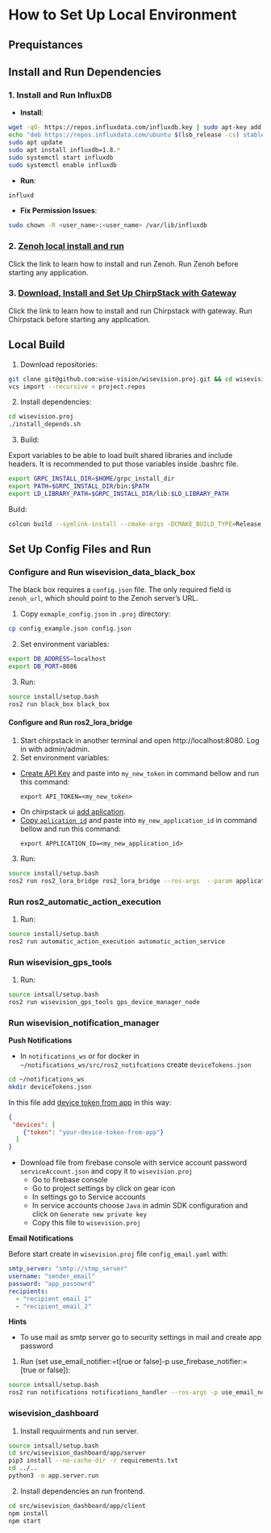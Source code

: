 # How to Set Up Local Environment
## Prequistances

## Install and Run Dependencies
### 1. Install and Run InfluxDB
- **Install**:
``` bash
wget -qO- https://repos.influxdata.com/influxdb.key | sudo apt-key add -
echo "deb https://repos.influxdata.com/ubuntu $(lsb_release -cs) stable" | sudo tee /etc/apt/sources.list.d/influxdb.list
sudo apt update
sudo apt install influxdb=1.8.*
sudo systemctl start influxdb
sudo systemctl enable influxdb
```
- **Run**:
``` bash
influxd
```
- **Fix Permission Issues**:
``` bash
sudo chown -R <user_name>:<user_name> /var/lib/influxdb
```

### 2. [Zenoh local install and run](docs/install_zenoh.md)
Click the link to learn how to install and run Zenoh. Run Zenoh before starting any application.

### 3. [Download, Install and Set Up ChirpStack with Gateway](docs/set_up_chirpstack.md)

Click the link to learn how to install and run Chirpstack with gateway. Run Chirpstack before starting any application.

## Local Build

1. Download repositories:
```bash
git clone git@github.com:wise-vision/wisevision.proj.git && cd wisevision.proj
vcs import --recursive < project.repos
```
2. Install dependencies:
```bash
cd wisevision.proj
./install_depends.sh
```
3. Build:

Export variables to be able to load built shared libraries and include headers. It is recommended to put those variables inside .bashrc file.
```bash
export GRPC_INSTALL_DIR=$HOME/grpc_install_dir
export PATH=$GRPC_INSTALL_DIR/bin:$PATH
export LD_LIBRARY_PATH=$GRPC_INSTALL_DIR/lib:$LD_LIBRARY_PATH
```
Build:
```bash
colcon build --symlink-install --cmake-args -DCMAKE_BUILD_TYPE=Release
```
## Set Up Config Files and Run
### Configure and Run wisevision_data_black_box

The black box requires a `config.json` file. The only required field is `zenoh_url`, which should point to the Zenoh server’s URL.

1. Copy `exmaple_config.json` in `.proj` directory:
``` bash
cp config_example.json config.json
```
2. Set environment variables:
```bash
export DB_ADDRESS=localhost
export DB_PORT=8086
```
3. Run:
```bash
source install/setup.bash
ros2 run black_box black_box
```

#### Configure and Run ros2_lora_bridge
1. Start chirpstack in another terminal and open http://localhost:8080. Log in with admin/admin.
2. Set environment variables:
 - [Create API Key](docs/set_up_chirpstack.md#how-to-create-api-key) and paste into `my_new_token` in command bellow and run this command:
    ```
    export API_TOKEN=<my_new_token>
    ```
 - On chirpstack ui [add aplication](docs/set_up_chirpstack.md#how-to-create-application).
  - [Copy `aplication id`](docs/set_up_chirpstack.md#how-to-get-application-id) and paste into `my_new_application_id` in command bellow and run this command:
    ```
    export APPLICATION_ID=<my_new_application_id>
    ```
3. Run:
```bash
source install/setup.bash
ros2 run ros2_lora_bridge ros2_lora_bridge --ros-args  --param application_id:=$APPLICATION_ID
```

### Run ros2_automatic_action_execution
1. Run:
```bash
source install/setup.bash
ros2 run automatic_action_execution automatic_action_service
```

###  Run wisevision_gps_tools
1. Run:
```bash
source intsall/setup.bash
ros2 run wisevision_gps_tools gps_device_manager_node
```

###  Run wisevision_notification_manager
**Push Notifications**
* In `notifications_ws`  or for docker in `~/notifications_ws/src/ros2_notifcations` create `deviceTokens.json`
```bash
cd ~/notifications_ws
mkdir deviceTokens.json
```
In this file add [device token from app](https://github.com/wise-vision/notificator_app/blob/c_k/dev_android_app/README.md#L20) in this way:
```json
{
 "devices": [
    {"token": "your-device-token-from-app"}
  ]
}
```
* Download file from firebase console with service account password `serviceAccount.json` and copy it to `wisevision.proj`
    * Go to firebase console
    * Go to project settings by click on gear icon
    * In settings go to Service accounts
    * In service accounts choose `Java` in admin SDK configuration and click on `Generate new private key`
    * Copy this file to `wisevision.proj`


**Email Notifications**

Before start create in  `wisevision.proj`  file `config_email.yaml` with:
```yaml
smtp_server: "smtp://stmp_server"
username: "sender_email"
password: "app_passowrd"
recipients:
  - "recipient_email_1"
  - "recipient_email_2"
```
**Hints**
- To use mail as smtp server go to security settings in mail and create app password
1. Run (set use_email_notifier:=t[rue or false]-p use_firebase_notifier:=[true or false]):
```bash
source intsall/setup.bash
ros2 run notifications notifications_handler --ros-args -p use_email_notifier:=true-p use_firebase_notifier:=false
```

### wisevision_dashboard 

1. Install requuirments and run server.
```bash
source intsall/setup.bash
cd src/wisevision_dashboard/app/server
pip3 install --no-cache-dir -r requirements.txt
cd ../..
python3 -m app.server.run
```
2. Install dependencies an run frontend.
```bash
cd src/wisevision_dashboard/app/client
npm install
npm start
```
